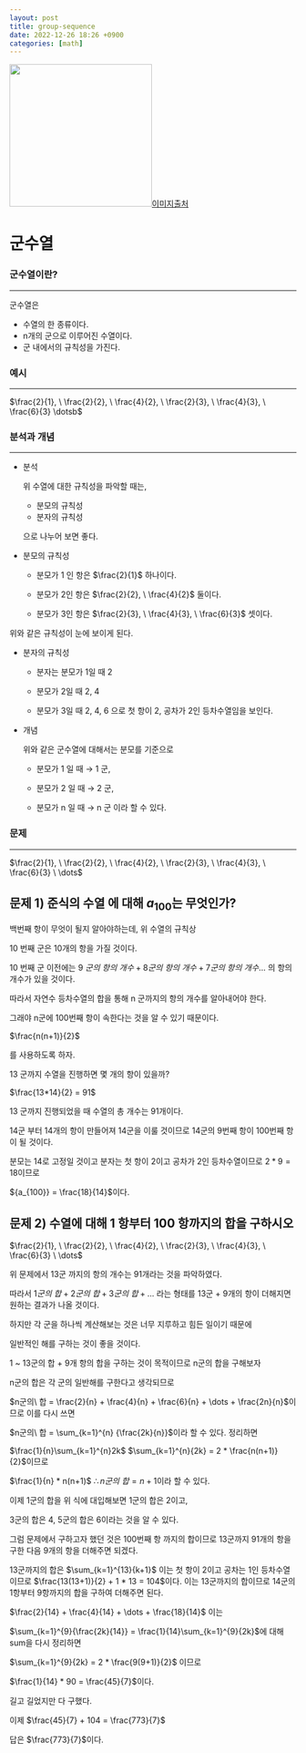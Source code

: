 ```yaml
---
layout: post
title: group-sequence
date: 2022-12-26 18:26 +0900
categories: [math]
---
```

<img src="https://images.unsplash.com/photo-1635815707024-0ce040a15280?ixlib=rb-4.0.3&ixid=MnwxMjA3fDB8MHxwaG90by1wYWdlfHx8fGVufDB8fHx8&auto=format&fit=crop&w=958&q=80"
width="250"
/><a href="https://unsplash.com/photos/BcjJo-7XmTQ">이미지출처</a>
# 군수열

### 군수열이란?

---

군수열은 

- 수열의 한 종류이다.
- n개의 군으로 이루어진 수열이다.
- 군 내에서의 규칙성을 가진다.

### 예시

---


$\frac{2}{1}, \ \frac{2}{2}, \  \frac{4}{2}, \ \frac{2}{3}, \ \frac{4}{3}, \ \frac{6}{3} \dotsb$


### 분석과 개념

---

- 분석
    
    위 수열에 대한 규칙성을 파악할 때는,
    
    - 분모의 규칙성
    - 분자의 규칙성

   으로 나누어 보면 좋다. 


- 분모의 규칙성

    - 분모가 1 인 항은 $\frac{2}{1}$ 하나이다.

    - 분모가 2인 항은 $\frac{2}{2}, \  \frac{4}{2}$ 둘이다.
    - 분모가 3인 항은 $\frac{2}{3}, \  \frac{4}{3}, \  \frac{6}{3}$ 셋이다.


 위와 같은 규칙성이 눈에 보이게 된다.

- 분자의 규칙성

    - 분자는 분모가 1일 때 2

    - 분모가 2일 때 2, 4

    - 분모가 3일 때 2, 4, 6 으로  첫 항이 2, 공차가 2인 등차수열임을 보인다.
    
    

- 개념
    
    위와 같은 군수열에 대해서는 분모를 기준으로
    
    - 분모가 1 일 때 → 1 군,
    
    - 분모가 2 일 때 → 2 군,
    
    - 분모가 n 일 때 → n 군 이라 할 수 있다.
    

### 문제

---

$\frac{2}{1}, \ \frac{2}{2}, \  \frac{4}{2}, \ \frac{2}{3}, \ \frac{4}{3}, \ \frac{6}{3} \ \dots$

문제 1) 준식의 수열 에 대해 ${a_{100}}$는 무엇인가?
---

백번째 항이 무엇이 될지 알아야하는데, 위 수열의 규칙상

10 번째 군은 10개의 항을 가질 것이다.

10 번째 군 이전에는 $9\ 군의\ 항의\ 개수+ 8군의\ 항의\ 개수 + 7군의\ 항의\ 개수 \dots$ 의 항의 개수가 있을 것이다.

따라서 자연수 등차수열의 합을 통해  n 군까지의 항의 개수를 알아내어야 한다.

 그래야 n군에 100번째 항이 속한다는 것을 알 수 있기 때문이다.


$\frac{n(n+1)}{2}$


를 사용하도록 하자.

13 군까지 수열을 진행하면 몇 개의 항이 있을까?


$\frac{13*14}{2} = 91$


13 군까지 진행되었을 때 수열의 총 개수는 91개이다.

14군 부터  14개의 항이 만들어져 14군을 이룰 것이므로 14군의 9번째 항이 100번째 항이 될 것이다.

분모는 14로 고정일 것이고 분자는 첫 항이 2이고 공차가 2인 등차수열이므로
$2 * 9 = 18$이므로 


${a_{100}} = \frac{18}{14}$이다.


문제 2) 수열에 대해 1 항부터 100 항까지의 합을 구하시오
---

$\frac{2}{1}, \ \frac{2}{2}, \  \frac{4}{2}, \ \frac{2}{3}, \ \frac{4}{3}, \ \frac{6}{3} \ \dots$

위 문제에서 13군 까지의 항의 개수는 91개라는 것을 파악하였다.

따라서 $1군의\ 합 + 2군의\ 합 + 3군의\ 합 + \dots$ 라는 형태를
13군 + 9개의 항이 더해지면 원하는 결과가 나올 것이다.

하지만 각 군을 하나씩 계산해보는 것은 너무 지루하고 힘든 일이기 때문에

일반적인 해를 구하는 것이 좋을 것이다.

1 ~ 13군의 합 + 9개 항의 합을 구하는 것이 목적이므로
n군의 합을 구해보자

n군의 합은 각 군의 일반해를 구한다고 생각되므로

$n군의\ 합 = \frac{2}{n} + \frac{4}{n} + \frac{6}{n} + \dots + \frac{2n}{n}$이므로 이를 다시 쓰면

$n군의\ 합 = \sum_{k=1}^{n} {\frac{2k}{n}}$이라 할 수 있다.
정리하면

$\frac{1}{n}\sum_{k=1}^{n}2k$
$\sum_{k=1}^{n}{2k} = 2 * \frac{n(n+1)}{2}$이므로

$\frac{1}{n} * n(n+1)$
$\therefore n군의\ 합=n+1$이라 할 수 있다.

이제 1군의 합을 위 식에 대입해보면 1군의 합은 2이고,

3군의 합은 4, 5군의 합은 6이라는 것을 알 수 있다.

그럼 문제에서 구하고자 했던 것은 100번째 항 까지의 합이므로
13군까지 91개의 항을 구한 다음 9개의 항을 더해주면 되겠다.


13군까지의 합은 $\sum_{k=1}^{13}{k+1}$
이는 첫 항이 2이고 공차는 1인 등차수열이므로
$\frac{13(13+1)}{2} + 1 * 13 = 104$이다. 
이는 13군까지의 합이므로 14군의 1항부터 9항까지의 합을 구하여 더해주면 된다.


$\frac{2}{14} + \frac{4}{14} + \dots + \frac{18}{14}$
이는

$\sum_{k=1}^{9}{\frac{2k}{14}} 
= \frac{1}{14}\sum_{k=1}^{9}{2k}$에 대해 sum을 다시 정리하면

$\sum_{k=1}^{9}{2k} = 2 * \frac{9(9+1)}{2}$ 이므로

$\frac{1}{14} * 90 = \frac{45}{7}$이다.

길고 길었지만 다 구했다.

이제 $\frac{45}{7} + 104 = \frac{773}{7}$

답은 $\frac{773}{7}$이다.


